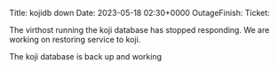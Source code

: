 Title: kojidb down
Date: 2023-05-18 02:30+0000
OutageFinish: 
Ticket: 

The virthost running the koji database has stopped responding. 
We are working on restoring service to koji.

The koji database is back up and working
